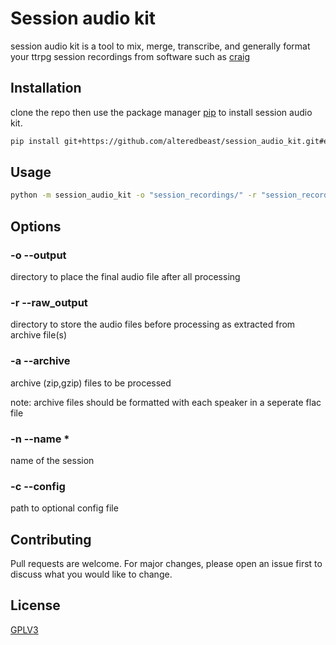 # Session audio kit

session audio kit is a tool to mix, merge, transcribe, and generally format your ttrpg session recordings from software such as [craig](https://craig.chat/home/)

## Installation

clone the repo then use the package manager [pip](https://pip.pypa.io/en/stable/) to install session audio kit.

<!-- TODO: add proper url -->

```bash
pip install git+https://github.com/alteredbeast/session_audio_kit.git#egg=session_audio_kit
```

## Usage

<!-- TODO: add output an stuff? -->

```bash
python -m session_audio_kit -o "session_recordings/" -r "session_recordings/raw/" -n "session1!" -a "session-recording-part-1.zip" "session-recording-part2.gzip"
```

## Options

### -o --output

directory to place the final audio file after all processing

### -r --raw_output

directory to store the audio files before processing as extracted from archive file(s)

### -a --archive

archive (zip,gzip) files to be processed

note: archive files should be formatted with each speaker in a seperate flac file

### -n --name \*

name of the session

### -c --config

path to optional config file

## Contributing

Pull requests are welcome. For major changes, please open an issue first to discuss what you would like to change.

## License

[GPLV3](https://www.gnu.org/licenses/gpl-3.0.en.html)

